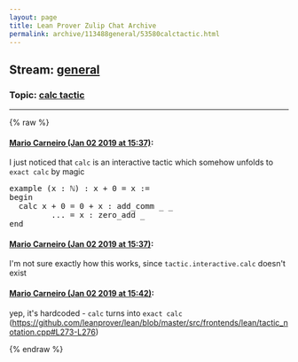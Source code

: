 ```yaml
---
layout: page
title: Lean Prover Zulip Chat Archive 
permalink: archive/113488general/53580calctactic.html
---
```


## Stream: [general](index.html)
### Topic: [calc tactic](53580calctactic.html)

---


{% raw %}
#### [ Mario Carneiro (Jan 02 2019 at 15:37)](https://leanprover.zulipchat.com/#narrow/stream/113488-general/topic/calc%20tactic/near/154178076):
<p>I just noticed that <code>calc</code> is an interactive tactic which somehow unfolds to <code>exact calc</code> by magic</p>
<div class="codehilite"><pre><span></span><span class="kn">example</span> <span class="o">(</span><span class="n">x</span> <span class="o">:</span> <span class="bp">ℕ</span><span class="o">)</span> <span class="o">:</span> <span class="n">x</span> <span class="bp">+</span> <span class="mi">0</span> <span class="bp">=</span> <span class="n">x</span> <span class="o">:=</span>
<span class="k">begin</span>
  <span class="k">calc</span> <span class="n">x</span> <span class="bp">+</span> <span class="mi">0</span> <span class="bp">=</span> <span class="mi">0</span> <span class="bp">+</span> <span class="n">x</span> <span class="o">:</span> <span class="n">add_comm</span> <span class="bp">_</span> <span class="bp">_</span>
         <span class="bp">...</span> <span class="bp">=</span> <span class="n">x</span> <span class="o">:</span> <span class="n">zero_add</span> <span class="bp">_</span>
<span class="kn">end</span>
</pre></div>

#### [ Mario Carneiro (Jan 02 2019 at 15:37)](https://leanprover.zulipchat.com/#narrow/stream/113488-general/topic/calc%20tactic/near/154178117):
<p>I'm not sure exactly how this works, since <code>tactic.interactive.calc</code> doesn't exist</p>

#### [ Mario Carneiro (Jan 02 2019 at 15:42)](https://leanprover.zulipchat.com/#narrow/stream/113488-general/topic/calc%20tactic/near/154178355):
<p>yep, it's hardcoded - <code>calc</code> turns into <code>exact calc</code> (<a href="https://github.com/leanprover/lean/blob/master/src/frontends/lean/tactic_notation.cpp#L273-L276" target="_blank" title="https://github.com/leanprover/lean/blob/master/src/frontends/lean/tactic_notation.cpp#L273-L276">https://github.com/leanprover/lean/blob/master/src/frontends/lean/tactic_notation.cpp#L273-L276</a>)</p>


{% endraw %}
